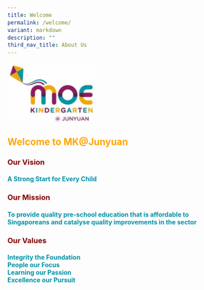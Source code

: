```yaml
---
title: Welcome
permalink: /welcome/
variant: markdown
description: ""
third_nav_title: About Us
---
```

<img style="width: 40%" height="50%" width="50%" alt="" src="/images/MK_logo.jpg">

## <b><font color="orange">Welcome to MK@Junyuan</font>

### <b><font color="maroon">Our Vision
#### <font color="#0091A6">A Strong Start for Every Child</font></font>

### <b><font color="maroon">Our Mission</font>
#### <font color="#0091A6">To provide quality pre-school education that is affordable to Singaporeans and catalyse quality improvements in the sector</font>

### <b><font color="maroon">Our Values</font>
#### <b><font color="#0091A6">Integrity the Foundation<br>People our Focus <br>Learning our Passion<br>Excellence our Pursuit</font></b></b></b></b></b>
